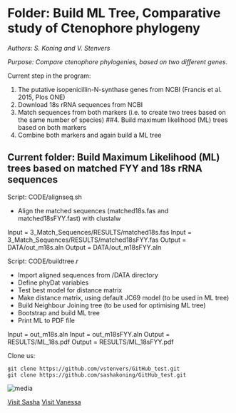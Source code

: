 # Folder: Build ML Tree, Comparative study of Ctenophore phylogeny

*Authors: S. Koning and V. Stenvers*

*Purpose: Compare ctenophore phylogenies, based on two different genes.*

Current step in the program:
1. The putative isopenicillin-N-synthase genes from NCBI (Francis et al. 2015, Plos ONE)
2. Download 18s rRNA sequences from NCBI
3. Match sequences from both markers (i.e. to create two trees based on the same number of species)
##4. Build maximum likelihood (ML) trees based on both markers
5. Combine both markers and again build a ML tree


## Current folder: Build Maximum Likelihood (ML) trees based on matched FYY and 18s rRNA sequences
Script: CODE/alignseq.sh
- Align the matched sequences (matched18s.fas and matched18sFYY.fast) with clustalw

Input = 3_Match_Sequences/RESULTS/matched18s.fas 
Input = 3_Match_Sequences/RESULTS/matched18sFYY.fas
Output = DATA/out_m18s.aln
Output = DATA/out_m18sFYY.aln

Script: CODE/buildtree.r
- Import aligned sequences from /DATA directory
- Define phyDat variables
- Test best model for distance matrix
- Make distance matrix, using default JC69 model (to be used in ML tree)
- Build Neighbour Joining tree (to be used for optimising ML tree)
- Bootstrap and build ML tree
- Print ML to PDF file

Input = out_m18s.aln
Input = out_m18sFYY.aln
Output = RESULTS/ML_18s.pdf 
Output = RESULTS/ML_18sFYY.pdf


Clone us:
```
git clone https://github.com/vstenvers/GitHub_test.git
git clone https://github.com/sashakoning/GitHub_test.git
```


![media](https://media.wired.com/photos/59323e9344db296121d69e0d/16:9/w_3872,c_limit/haeckelia-rubra.jpg)

[Visit Sasha](https://github.com/sashakoning)
[Visit Vanessa](https://github.com/vstenvers)
